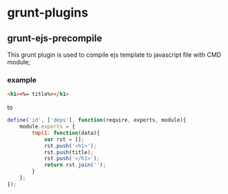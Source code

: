 # grunt-plugins

## grunt-ejs-precompile
This grunt plugin is used to compile ejs template to javascript file with CMD module;

### example
```html
<h1><%= title%></h1>
```
to
```javascript
define('id', ['deps'], function(require, exports, module){
	module.exports = {
		tmpl1: function(data){
			var rst = [];
			rst.push('<h1>');
			rst.push(title);
			rst.push('</h1>');
			return rst.join('');
		}
	};
});
```
